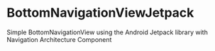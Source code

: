 # BottomNavigationViewJetpack

Simple BottomNavigationView using the Android Jetpack library with Navigation Architecture Component
